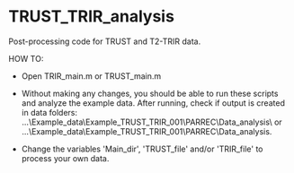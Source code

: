 # TRUST_TRIR_analysis
Post-processing code for TRUST and T2-TRIR data.

HOW TO:

- Open TRIR_main.m or TRUST_main.m

- Without making any changes, you should be able to run these scripts and 
  analyze the example data. After running, check if output is created in 
  data folders: ...\Example_data\Example_TRUST_TRIR_001\PARREC\Data_analysis\ 
  or ...\Example_data\Example_TRUST_TRIR_001\PARREC\Data_analysis.

- Change the variables 'Main_dir', 'TRUST_file' and/or 'TRIR_file' to process
  your own data.


